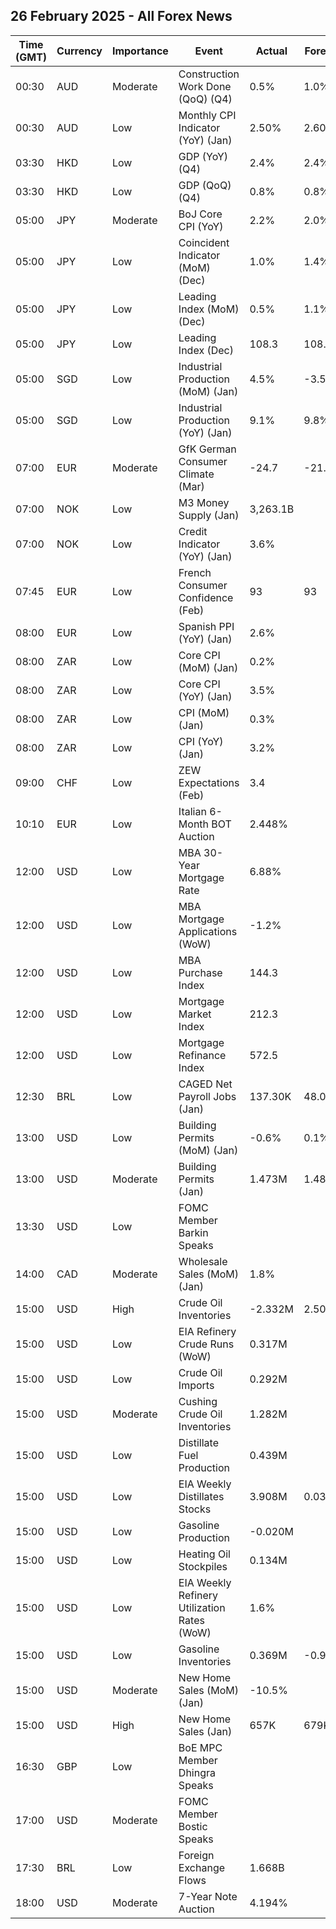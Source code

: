 ## 26 February 2025 - All Forex News

| Time (GMT) | Currency | Importance | Event | Actual | Forecast | Previous |
|------|----------|------------|-------|--------|----------|----------|
| 00:30 | AUD | Moderate | Construction Work Done (QoQ) (Q4) | 0.5% | 1.0% | 2.0% |
| 00:30 | AUD | Low | Monthly CPI Indicator (YoY) (Jan) | 2.50% | 2.60% | 2.50% |
| 03:30 | HKD | Low | GDP (YoY) (Q4) | 2.4% | 2.4% | 1.8% |
| 03:30 | HKD | Low | GDP (QoQ) (Q4) | 0.8% | 0.8% | -1.1% |
| 05:00 | JPY | Moderate | BoJ Core CPI (YoY) | 2.2% | 2.0% | 1.9% |
| 05:00 | JPY | Low | Coincident Indicator (MoM) (Dec) | 1.0% | 1.4% | -1.4% |
| 05:00 | JPY | Low | Leading Index (MoM) (Dec) | 0.5% | 1.1% | -1.6% |
| 05:00 | JPY | Low | Leading Index (Dec) | 108.3 | 108.9 | 107.5 |
| 05:00 | SGD | Low | Industrial Production (MoM) (Jan) | 4.5% | -3.5% | -5.4% |
| 05:00 | SGD | Low | Industrial Production (YoY) (Jan) | 9.1% | 9.8% | 5.2% |
| 07:00 | EUR | Moderate | GfK German Consumer Climate (Mar) | -24.7 | -21.7 | -22.6 |
| 07:00 | NOK | Low | M3 Money Supply (Jan) | 3,263.1B |  | 3,192.9B |
| 07:00 | NOK | Low | Credit Indicator (YoY) (Jan) | 3.6% |  | 3.4% |
| 07:45 | EUR | Low | French Consumer Confidence (Feb) | 93 | 93 | 92 |
| 08:00 | EUR | Low | Spanish PPI (YoY) (Jan) | 2.6% |  | 2.3% |
| 08:00 | ZAR | Low | Core CPI (MoM) (Jan) | 0.2% |  | 0.0% |
| 08:00 | ZAR | Low | Core CPI (YoY) (Jan) | 3.5% |  | 3.6% |
| 08:00 | ZAR | Low | CPI (MoM) (Jan) | 0.3% |  | 0.1% |
| 08:00 | ZAR | Low | CPI (YoY) (Jan) | 3.2% |  | 3.0% |
| 09:00 | CHF | Low | ZEW Expectations (Feb) | 3.4 |  | 17.7 |
| 10:10 | EUR | Low | Italian 6-Month BOT Auction | 2.448% |  | 2.536% |
| 12:00 | USD | Low | MBA 30-Year Mortgage Rate | 6.88% |  | 6.93% |
| 12:00 | USD | Low | MBA Mortgage Applications (WoW) | -1.2% |  | -6.6% |
| 12:00 | USD | Low | MBA Purchase Index | 144.3 |  | 144.0 |
| 12:00 | USD | Low | Mortgage Market Index | 212.3 |  | 214.9 |
| 12:00 | USD | Low | Mortgage Refinance Index | 572.5 |  | 593.6 |
| 12:30 | BRL | Low | CAGED Net Payroll Jobs (Jan) | 137.30K | 48.00K | -535.55K |
| 13:00 | USD | Low | Building Permits (MoM) (Jan) | -0.6% | 0.1% | -0.7% |
| 13:00 | USD | Moderate | Building Permits (Jan) | 1.473M | 1.483M | 1.482M |
| 13:30 | USD | Low | FOMC Member Barkin Speaks |  |  |  |
| 14:00 | CAD | Moderate | Wholesale Sales (MoM) (Jan) | 1.8% |  | -0.2% |
| 15:00 | USD | High | Crude Oil Inventories | -2.332M | 2.500M | 4.633M |
| 15:00 | USD | Low | EIA Refinery Crude Runs (WoW) | 0.317M |  | -0.015M |
| 15:00 | USD | Low | Crude Oil Imports | 0.292M |  | -0.961M |
| 15:00 | USD | Moderate | Cushing Crude Oil Inventories | 1.282M |  | 1.472M |
| 15:00 | USD | Low | Distillate Fuel Production | 0.439M |  | 0.180M |
| 15:00 | USD | Low | EIA Weekly Distillates Stocks | 3.908M | 0.030M | -2.051M |
| 15:00 | USD | Low | Gasoline Production | -0.020M |  | -0.156M |
| 15:00 | USD | Low | Heating Oil Stockpiles | 0.134M |  | -0.343M |
| 15:00 | USD | Low | EIA Weekly Refinery Utilization Rates (WoW) | 1.6% |  | -0.1% |
| 15:00 | USD | Low | Gasoline Inventories | 0.369M | -0.950M | -0.151M |
| 15:00 | USD | Moderate | New Home Sales (MoM) (Jan) | -10.5% |  | 8.1% |
| 15:00 | USD | High | New Home Sales (Jan) | 657K | 679K | 734K |
| 16:30 | GBP | Low | BoE MPC Member Dhingra Speaks |  |  |  |
| 17:00 | USD | Moderate | FOMC Member Bostic Speaks |  |  |  |
| 17:30 | BRL | Low | Foreign Exchange Flows | 1.668B |  | -1.984B |
| 18:00 | USD | Moderate | 7-Year Note Auction | 4.194% |  | 4.457% |
